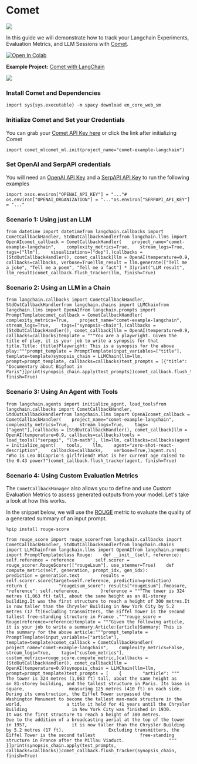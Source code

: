 Comet
=====

![](https://user-images.githubusercontent.com/7529846/230328046-a8b18c51-12e3-4617-9b39-97614a571a2d.png)

In this guide we will demonstrate how to track your Langchain Experiments, Evaluation Metrics, and LLM Sessions with [Comet](https://www.comet.com/site/?utm_source=langchain&utm_medium=referral&utm_campaign=comet_notebook).

[![Open In Colab](https://colab.research.google.com/assets/colab-badge.svg)](https://colab.research.google.com/github/hwchase17/langchain/blob/master/docs/ecosystem/comet_tracking.html)

**Example Project:** [Comet with LangChain](https://www.comet.com/examples/comet-example-langchain/view/b5ZThK6OFdhKWVSP3fDfRtrNF/panels?utm_source=langchain&utm_medium=referral&utm_campaign=comet_notebook)

![](https://user-images.githubusercontent.com/7529846/230326720-a9711435-9c6f-4edb-a707-94b67271ab25.png)

### Install Comet and Dependencies[​](#install-comet-and-dependencies "Direct link to Install Comet and Dependencies")

    import sys{sys.executable} -m spacy download en_core_web_sm

### Initialize Comet and Set your Credentials[​](#initialize-comet-and-set-your-credentials "Direct link to Initialize Comet and Set your Credentials")

You can grab your [Comet API Key here](https://www.comet.com/signup?utm_source=langchain&utm_medium=referral&utm_campaign=comet_notebook) or click the link after initializing Comet

    import comet_mlcomet_ml.init(project_name="comet-example-langchain")

### Set OpenAI and SerpAPI credentials[​](#set-openai-and-serpapi-credentials "Direct link to Set OpenAI and SerpAPI credentials")

You will need an [OpenAI API Key](https://platform.openai.com/account/api-keys) and a [SerpAPI API Key](https://serpapi.com/dashboard) to run the following examples

    import osos.environ["OPENAI_API_KEY"] = "..."# os.environ["OPENAI_ORGANIZATION"] = "..."os.environ["SERPAPI_API_KEY"] = "..."

### Scenario 1: Using just an LLM[​](#scenario-1-using-just-an-llm "Direct link to Scenario 1: Using just an LLM")

    from datetime import datetimefrom langchain.callbacks import CometCallbackHandler, StdOutCallbackHandlerfrom langchain.llms import OpenAIcomet_callback = CometCallbackHandler(    project_name="comet-example-langchain",    complexity_metrics=True,    stream_logs=True,    tags=["llm"],    visualizations=["dep"],)callbacks = [StdOutCallbackHandler(), comet_callback]llm = OpenAI(temperature=0.9, callbacks=callbacks, verbose=True)llm_result = llm.generate(["Tell me a joke", "Tell me a poem", "Tell me a fact"] * 3)print("LLM result", llm_result)comet_callback.flush_tracker(llm, finish=True)

### Scenario 2: Using an LLM in a Chain[​](#scenario-2-using-an-llm-in-a-chain "Direct link to Scenario 2: Using an LLM in a Chain")

    from langchain.callbacks import CometCallbackHandler, StdOutCallbackHandlerfrom langchain.chains import LLMChainfrom langchain.llms import OpenAIfrom langchain.prompts import PromptTemplatecomet_callback = CometCallbackHandler(    complexity_metrics=True,    project_name="comet-example-langchain",    stream_logs=True,    tags=["synopsis-chain"],)callbacks = [StdOutCallbackHandler(), comet_callback]llm = OpenAI(temperature=0.9, callbacks=callbacks)template = """You are a playwright. Given the title of play, it is your job to write a synopsis for that title.Title: {title}Playwright: This is a synopsis for the above play:"""prompt_template = PromptTemplate(input_variables=["title"], template=template)synopsis_chain = LLMChain(llm=llm, prompt=prompt_template, callbacks=callbacks)test_prompts = [{"title": "Documentary about Bigfoot in Paris"}]print(synopsis_chain.apply(test_prompts))comet_callback.flush_tracker(synopsis_chain, finish=True)

### Scenario 3: Using An Agent with Tools[​](#scenario-3-using-an-agent-with-tools "Direct link to Scenario 3: Using An Agent with Tools")

    from langchain.agents import initialize_agent, load_toolsfrom langchain.callbacks import CometCallbackHandler, StdOutCallbackHandlerfrom langchain.llms import OpenAIcomet_callback = CometCallbackHandler(    project_name="comet-example-langchain",    complexity_metrics=True,    stream_logs=True,    tags=["agent"],)callbacks = [StdOutCallbackHandler(), comet_callback]llm = OpenAI(temperature=0.9, callbacks=callbacks)tools = load_tools(["serpapi", "llm-math"], llm=llm, callbacks=callbacks)agent = initialize_agent(    tools,    llm,    agent="zero-shot-react-description",    callbacks=callbacks,    verbose=True,)agent.run(    "Who is Leo DiCaprio's girlfriend? What is her current age raised to the 0.43 power?")comet_callback.flush_tracker(agent, finish=True)

### Scenario 4: Using Custom Evaluation Metrics[​](#scenario-4-using-custom-evaluation-metrics "Direct link to Scenario 4: Using Custom Evaluation Metrics")

The `CometCallbackManager` also allows you to define and use Custom Evaluation Metrics to assess generated outputs from your model. Let's take a look at how this works.

In the snippet below, we will use the [ROUGE](https://huggingface.co/spaces/evaluate-metric/rouge) metric to evaluate the quality of a generated summary of an input prompt.

    %pip install rouge-score

    from rouge_score import rouge_scorerfrom langchain.callbacks import CometCallbackHandler, StdOutCallbackHandlerfrom langchain.chains import LLMChainfrom langchain.llms import OpenAIfrom langchain.prompts import PromptTemplateclass Rouge:    def __init__(self, reference):        self.reference = reference        self.scorer = rouge_scorer.RougeScorer(["rougeLsum"], use_stemmer=True)    def compute_metric(self, generation, prompt_idx, gen_idx):        prediction = generation.text        results = self.scorer.score(target=self.reference, prediction=prediction)        return {            "rougeLsum_score": results["rougeLsum"].fmeasure,            "reference": self.reference,        }reference = """The tower is 324 metres (1,063 ft) tall, about the same height as an 81-storey building.It was the first structure to reach a height of 300 metres.It is now taller than the Chrysler Building in New York City by 5.2 metres (17 ft)Excluding transmitters, the Eiffel Tower is the second tallest free-standing structure in France ."""rouge_score = Rouge(reference=reference)template = """Given the following article, it is your job to write a summary.Article:{article}Summary: This is the summary for the above article:"""prompt_template = PromptTemplate(input_variables=["article"], template=template)comet_callback = CometCallbackHandler(    project_name="comet-example-langchain",    complexity_metrics=False,    stream_logs=True,    tags=["custom_metrics"],    custom_metrics=rouge_score.compute_metric,)callbacks = [StdOutCallbackHandler(), comet_callback]llm = OpenAI(temperature=0.9)synopsis_chain = LLMChain(llm=llm, prompt=prompt_template)test_prompts = [    {        "article": """                 The tower is 324 metres (1,063 ft) tall, about the same height as                 an 81-storey building, and the tallest structure in Paris. Its base is square,                 measuring 125 metres (410 ft) on each side.                 During its construction, the Eiffel Tower surpassed the                 Washington Monument to become the tallest man-made structure in the world,                 a title it held for 41 years until the Chrysler Building                 in New York City was finished in 1930.                 It was the first structure to reach a height of 300 metres.                 Due to the addition of a broadcasting aerial at the top of the tower in 1957,                 it is now taller than the Chrysler Building by 5.2 metres (17 ft).                 Excluding transmitters, the Eiffel Tower is the second tallest                 free-standing structure in France after the Millau Viaduct.                 """    }]print(synopsis_chain.apply(test_prompts, callbacks=callbacks))comet_callback.flush_tracker(synopsis_chain, finish=True)